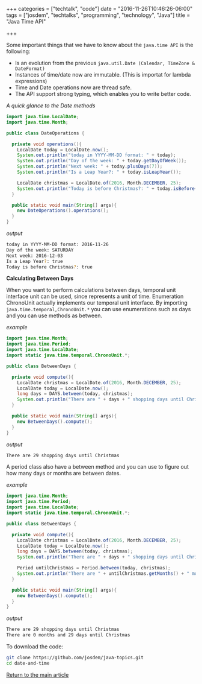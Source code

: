 +++
categories = ["techtalk", "code"]
date = "2016-11-26T10:46:26-06:00"
tags = ["josdem", "techtalks", "programming", "technology", "Java"]
title = "Java Time API"

+++

Some important things that we have to know about the `java.time API` is the following:

* Is an evolution from the previous `java.util.Date (Calendar, TimeZone & DateFormat)`
* Instances of time/date now are immutable. (This is importat for lambda expressions)
* Time and Date operations now are thread safe.
* The API support strong typing, which enables you to write better code.

*A quick glance to the Date methods*

```java
import java.time.LocalDate;
import java.time.Month;

public class DateOperations {

  private void operations(){
    LocalDate today = LocalDate.now();
    System.out.println("today in YYYY-MM-DD format: " + today);
    System.out.println("Day of the week: " + today.getDayOfWeek());
    System.out.println("Next week: " + today.plusDays(7));
    System.out.println("Is a Leap Year?: " + today.isLeapYear());

    LocalDate christmas = LocalDate.of(2016, Month.DECEMBER, 25);
    System.out.println("Today is before Christmas?: " + today.isBefore(christmas));
  }

  public static void main(String[] args){
    new DateOperations().operations();
  }
}
```

*output*

```bash
today in YYYY-MM-DD format: 2016-11-26
Day of the week: SATURDAY
Next week: 2016-12-03
Is a Leap Year?: true
Today is before Christmas?: true
```

**Calculating Between Days**

When you want to perform calculations between days, temporal unit interface unit can be used, since represents a unit of time. Enumeration ChronoUnit actually implements our temporal unit interface. By importing `java.time.temporal,ChronoUnit.*` you can use enumerations such as days and you can use methods as between.

*example*

```java
import java.time.Month;
import java.time.Period;
import java.time.LocalDate;
import static java.time.temporal.ChronoUnit.*;

public class BetweenDays {

  private void compute(){
    LocalDate christmas = LocalDate.of(2016, Month.DECEMBER, 25);
    LocalDate today = LocalDate.now();
    long days = DAYS.between(today, christmas);
    System.out.println("There are " + days + " shopping days until Christmas");
  }

  public static void main(String[] args){
    new BetweenDays().compute();
  }
}
```

*output*

```bash
There are 29 shopping days until Christmas
```

A period class also have a between method and you can use to figure out how many days or months are between dates.

*example*

```java
import java.time.Month;
import java.time.Period;
import java.time.LocalDate;
import static java.time.temporal.ChronoUnit.*;

public class BetweenDays {

  private void compute(){
    LocalDate christmas = LocalDate.of(2016, Month.DECEMBER, 25);
    LocalDate today = LocalDate.now();
    long days = DAYS.between(today, christmas);
    System.out.println("There are " + days + " shopping days until Christmas");

    Period untilChristmas = Period.between(today, christmas);
    System.out.println("There are " + untilChristmas.getMonths() + " months and " + untilChristmas.getDays() + " days until Christmas");
  }

  public static void main(String[] args){
    new BetweenDays().compute();
  }
}
```

*output*

```bash
There are 29 shopping days until Christmas
There are 0 months and 29 days until Christmas
```

To download the code:

```bash
git clone https://github.com/josdem/java-topics.git
cd date-and-time
```

[Return to the main article](/techtalk/java)
